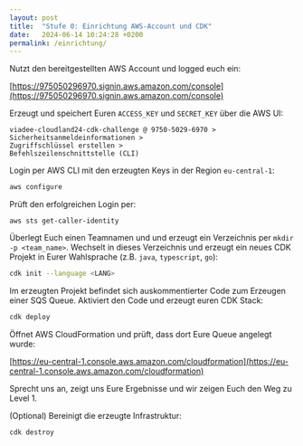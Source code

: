 ```yaml
---
layout: post
title:  "Stufe 0: Einrichtung AWS-Account und CDK"
date:   2024-06-14 10:24:28 +0200
permalink: /einrichtung/
---
```


Nutzt den bereitgestellten AWS Account und logged euch ein:

[https://975050296970.signin.aws.amazon.com/console](https://975050296970.signin.aws.amazon.com/console)


Erzeugt und speichert Euren `ACCESS_KEY` und `SECRET_KEY` über die AWS UI:

``` 
viadee-cloudland24-cdk-challenge @ 9750-5029-6970 > 
Sicherheitsanmeldeinformationen > 
Zugriffschlüssel erstellen > 
Befehlszeilenschnittstelle (CLI)
```

Login per AWS CLI mit den erzeugten Keys in der Region `eu-central-1`:

```bash
aws configure
```

Prüft den erfolgreichen Login per:

```
aws sts get-caller-identity
```

Überlegt Euch einen Teamnamen und und erzeugt ein Verzeichnis per `mkdir -p <team_name>`. 
Wechselt in dieses Verzeichnis und erzeugt ein neues CDK Projekt in Eurer Wahlsprache (z.B. `java`, `typescript`, `go`):

```bash
cdk init --language <LANG>
```

Im erzeugten Projekt befindet sich auskommentierter Code zum Erzeugen einer SQS Queue. Aktiviert den Code und erzeugt euren CDK Stack:

```bash
cdk deploy
```

Öffnet AWS CloudFormation und prüft, dass dort Eure Queue angelegt wurde: 

[https://eu-central-1.console.aws.amazon.com/cloudformation](https://eu-central-1.console.aws.amazon.com/cloudformation)

Sprecht uns an, zeigt uns Eure Ergebnisse und wir zeigen Euch den Weg zu Level 1.

(Optional) Bereinigt die erzeugte Infrastruktur:

```bash
cdk destroy
```